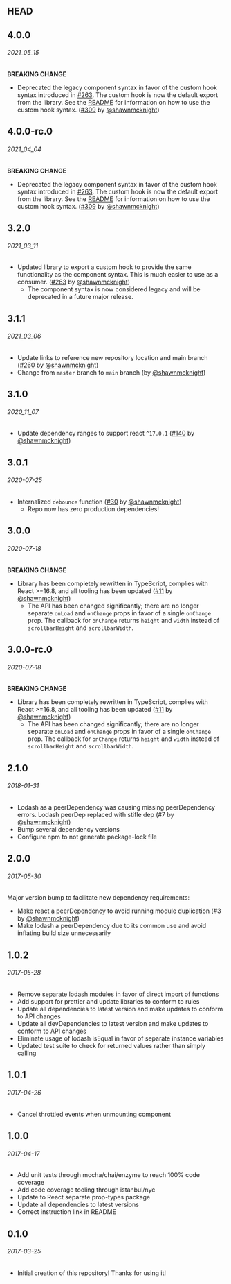 ## HEAD

## 4.0.0

###### _2021_05_15_

**BREAKING CHANGE**

- Deprecated the legacy component syntax in favor of the custom hook syntax introduced in [#263](https://github.com/shawnmcknight/react-scrollbar-size/pull/263). The custom hook is now the default export from the library. See the [README](https://github.com/shawnmcknight/react-scrollbar-size/blob/main/README.md) for information on how to use the custom hook syntax. ([#309](https://github.com/shawnmcknight/react-scrollbar-size/pull/309) by [@shawnmcknight](https://github.com/shawnmcknight))

## 4.0.0-rc.0

###### _2021_04_04_

**BREAKING CHANGE**

- Deprecated the legacy component syntax in favor of the custom hook syntax introduced in [#263](https://github.com/shawnmcknight/react-scrollbar-size/pull/263). The custom hook is now the default export from the library. See the [README](https://github.com/shawnmcknight/react-scrollbar-size/blob/main/README.md) for information on how to use the custom hook syntax. ([#309](https://github.com/shawnmcknight/react-scrollbar-size/pull/309) by [@shawnmcknight](https://github.com/shawnmcknight))

## 3.2.0

###### _2021_03_11_

- Updated library to export a custom hook to provide the same functionality as the component syntax. This is much easier to use as a consumer. ([#263](https://github.com/shawnmcknight/react-scrollbar-size/pull/263) by [@shawnmcknight](https://github.com/shawnmcknight))
  - The component syntax is now considered legacy and will be deprecated in a future major release.

## 3.1.1

###### _2021_03_06_

- Update links to reference new repository location and main branch ([#260](https://github.com/shawnmcknight/react-scrollbar-size/pull/260) by [@shawnmcknight](https://github.com/shawnmcknight))
- Change from `master` branch to `main` branch (by [@shawnmcknight](https://github.com/shawnmcknight))

## 3.1.0

###### _2020_11_07_

- Update dependency ranges to support react `^17.0.1` ([#140](https://github.com/shawnmcknight/react-scrollbar-size/pull/140) by [@shawnmcknight](https://github.com/shawnmcknight))

## 3.0.1

###### _2020-07-25_

- Internalized `debounce` function ([#30](https://github.com/shawnmcknight/react-scrollbar-size/pull/30) by [@shawnmcknight](https://github.com/shawnmcknight))
  - Repo now has zero production dependencies!

## 3.0.0

###### _2020-07-18_

**BREAKING CHANGE**

- Library has been completely rewritten in TypeScript, complies with React >=16.8, and all tooling has been updated ([#11](https://github.com/shawnmcknight/react-scrollbar-size/pull/11) by [@shawnmcknight](https://github.com/shawnmcknight))
  - The API has been changed significantly; there are no longer separate `onLoad` and `onChange` props in favor of a single `onChange` prop. The callback for `onChange` returns `height` and `width` instead of `scrollbarHeight` and `scrollbarWidth`.

## 3.0.0-rc.0

###### _2020-07-18_

**BREAKING CHANGE**

- Library has been completely rewritten in TypeScript, complies with React >=16.8, and all tooling has been updated ([#11](https://github.com/shawnmcknight/react-scrollbar-size/pull/11) by [@shawnmcknight](https://github.com/shawnmcknight))
  - The API has been changed significantly; there are no longer separate `onLoad` and `onChange` props in favor of a single `onChange` prop. The callback for `onChange` returns `height` and `width` instead of `scrollbarHeight` and `scrollbarWidth`.

## 2.1.0

###### _2018-01-31_

- Lodash as a peerDependency was causing missing peerDependency errors. Lodash peerDep replaced with stifle dep (#7 by [@shawnmcknight](https://github.com/shawnmcknight))
- Bump several dependency versions
- Configure npm to not generate package-lock file

## 2.0.0

###### _2017-05-30_

Major version bump to facilitate new dependency requirements:

- Make react a peerDependency to avoid running module duplication (#3 by [@shawnmcknight](https://github.com/shawnmcknight))
- Make lodash a peerDependency due to its common use and avoid inflating build size unnecessarily

## 1.0.2

###### _2017-05-28_

- Remove separate lodash modules in favor of direct import of functions
- Add support for prettier and update libraries to conform to rules
- Update all dependencies to latest version and make updates to conform to API changes
- Update all devDependencies to latest version and make updates to conform to API changes
- Eliminate usage of lodash isEqual in favor of separate instance variables
- Updated test suite to check for returned values rather than simply calling

## 1.0.1

###### _2017-04-26_

- Cancel throttled events when unmounting component

## 1.0.0

###### _2017-04-17_

- Add unit tests through mocha/chai/enzyme to reach 100% code coverage
- Add code coverage tooling through istanbul/nyc
- Update to React separate prop-types package
- Update all dependencies to latest versions
- Correct instruction link in README

## 0.1.0

###### _2017-03-25_

- Initial creation of this repository! Thanks for using it!
